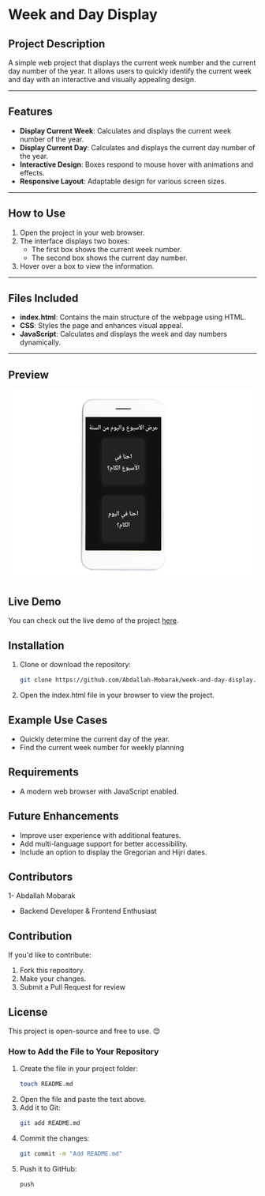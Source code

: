 # Week and Day Display

## Project Description
A simple web project that displays the current week number and the current day number of the year. It allows users to quickly identify the current week and day with an interactive and visually appealing design.

---

## Features
- **Display Current Week**: Calculates and displays the current week number of the year.
- **Display Current Day**: Calculates and displays the current day number of the year.
- **Interactive Design**: Boxes respond to mouse hover with animations and effects.
- **Responsive Layout**: Adaptable design for various screen sizes.

---

## How to Use
1. Open the project in your web browser.
2. The interface displays two boxes:
   - The first box shows the current week number.
   - The second box shows the current day number.
3. Hover over a box to view the information.

---

## Files Included
- **index.html**: Contains the main structure of the webpage using HTML.
- **CSS**: Styles the page and enhances visual appeal.
- **JavaScript**: Calculates and displays the week and day numbers dynamically.

---
## Preview
![](02.jpg)
## Live Demo
You can check out the live demo of the project [here](https://abdallah-mobarak.github.io/week-and-day-display/).

## Installation
1. Clone or download the repository:
   ```bash
   git clone https://github.com/Abdallah-Mobarak/week-and-day-display.

2. Open the index.html file in your browser to view the project. 

## Example Use Cases
- Quickly determine the current day of the year.
- Find the current week number for weekly planning
## Requirements
- A modern web browser with JavaScript enabled.

## Future Enhancements
- Improve user experience with additional features.
- Add multi-language support for better accessibility.
- Include an option to display the Gregorian and Hijri dates.
## Contributors
1- Abdallah Mobarak
- Backend Developer & Frontend Enthusiast

## Contribution
If you'd like to contribute:
1. Fork this repository.
2. Make your changes.
3. Submit a Pull Request for review
## License
This project is open-source and free to use. 😊


### **How to Add the File to Your Repository**
1. Create the file in your project folder:
   ```bash
   touch README.md

2. Open the file and paste the text above.
3. Add it to Git:  
    ```bash
    git add README.md

4. Commit the changes:
    ```bash
    git commit -m "Add README.md"
5. Push it to GitHub: 
    ```bash git
    push

